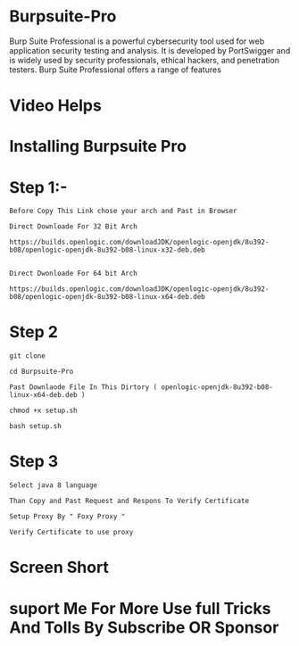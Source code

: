 # Burpsuite-Pro
Burp Suite Professional is a powerful cybersecurity tool used for web application security testing and analysis. It is developed by PortSwigger and is widely used by security professionals, ethical hackers, and penetration testers. Burp Suite Professional offers a range of features


# Video Helps 


# Installing Burpsuite Pro

# Step 1:-
    Before Copy This Link chose your arch and Past in Browser 

    Direct Downloade For 32 Bit Arch

    https://builds.openlogic.com/downloadJDK/openlogic-openjdk/8u392-b08/openlogic-openjdk-8u392-b08-linux-x32-deb.deb

    
    Direct Dwonloade For 64 bit Arch

    https://builds.openlogic.com/downloadJDK/openlogic-openjdk/8u392-b08/openlogic-openjdk-8u392-b08-linux-x64-deb.deb

    
    
# Step 2

    git clone 

    cd Burpsuite-Pro
     
    Past Downlaode File In This Dirtory ( openlogic-openjdk-8u392-b08-linux-x64-deb.deb )
    
    chmod +x setup.sh
    
    bash setup.sh
    
# Step 3

    Select java 8 language
    
    Than Copy and Past Request and Respons To Verify Certificate

    Setup Proxy By " Foxy Proxy "

    Verify Certificate to use proxy 

# Screen Short 








# suport Me For More Use full Tricks And Tolls By Subscribe OR Sponsor
